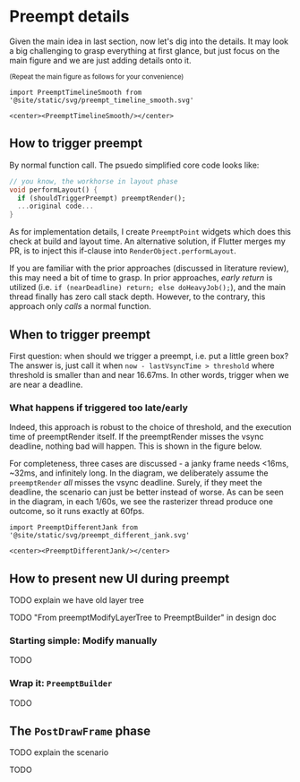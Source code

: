 # Preempt details

Given the main idea in last section, now let's dig into the details. It may look a big challenging to grasp everything at first glance, but just focus on the main figure and we are just adding details onto it.

<small>(Repeat the main figure as follows for your convenience)</small>

```mdx-code-block
import PreemptTimelineSmooth from '@site/static/svg/preempt_timeline_smooth.svg'

<center><PreemptTimelineSmooth/></center>
```

## How to trigger preempt

By normal function call. The psuedo simplified core code looks like:

```dart
// you know, the workhorse in layout phase
void performLayout() {
  if (shouldTriggerPreempt) preemptRender();
  ...original code...
}
```

As for implementation details, I create `PreemptPoint` widgets which does this check at build and layout time. An alternative solution, if Flutter merges my PR, is to inject this if-clause into `RenderObject.performLayout`.

If you are familiar with the prior approaches (discussed in literature review), this may need a bit of time to grasp. In prior approaches, *early return* is utilized (i.e. `if (nearDeadline) return; else doHeavyJob();`), and the main thread finally has zero call stack depth. However, to the contrary, this approach only *calls* a normal function.

## When to trigger preempt

First question: when should we trigger a preempt, i.e. put a little green box? The answer is, just call it when `now - lastVsyncTime > threshold` where threshold is smaller than and near 16.67ms. In other words, trigger when we are near a deadline.

### What happens if triggered too late/early

Indeed, this approach is robust to the choice of threshold, and the execution time of preemptRender itself. If the preemptRender misses the vsync deadline, nothing bad will happen. This is shown in the figure below.

For completeness, three cases are discussed - a janky frame needs <16ms, ~32ms, and infinitely long. In the diagram, we deliberately assume the `preemptRender` *all* misses the vsync deadline. Surely, if they meet the deadline, the scenario can just be better instead of worse. As can be seen in the diagram, in each 1/60s, we see the rasterizer thread produce one outcome, so it runs exactly at 60fps.

```mdx-code-block
import PreemptDifferentJank from '@site/static/svg/preempt_different_jank.svg'

<center><PreemptDifferentJank/></center>
```

## How to present new UI during preempt

TODO explain we have old layer tree

TODO "From preemptModifyLayerTree to PreemptBuilder" in design doc

### Starting simple: Modify manually

TODO

### Wrap it: `PreemptBuilder`

TODO

## The `PostDrawFrame` phase

TODO explain the scenario

TODO

